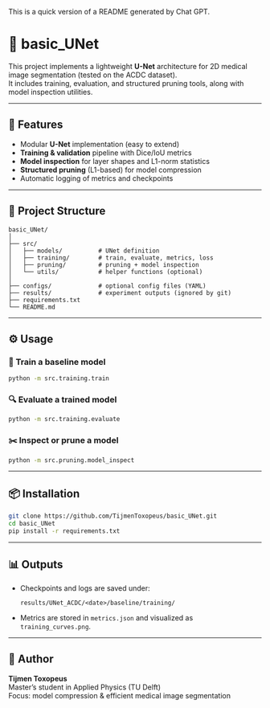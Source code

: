 This is a quick version of a README generated by Chat GPT.

# 🧩 basic_UNet

This project implements a lightweight **U-Net** architecture for 2D medical image segmentation (tested on the ACDC dataset).  
It includes training, evaluation, and structured pruning tools, along with model inspection utilities.

---

## 🚀 Features
- Modular **U-Net** implementation (easy to extend)
- **Training & validation** pipeline with Dice/IoU metrics
- **Model inspection** for layer shapes and L1-norm statistics
- **Structured pruning** (L1-based) for model compression
- Automatic logging of metrics and checkpoints

---

## 🧱 Project Structure
```
basic_UNet/
│
├── src/
│   ├── models/          # UNet definition
│   ├── training/        # train, evaluate, metrics, loss
│   ├── pruning/         # pruning + model inspection
│   └── utils/           # helper functions (optional)
│
├── configs/             # optional config files (YAML)
├── results/             # experiment outputs (ignored by git)
├── requirements.txt
└── README.md
```

---

## ⚙️ Usage

### 🧠 Train a baseline model
```bash
python -m src.training.train
```

### 🔍 Evaluate a trained model
```bash
python -m src.training.evaluate
```

### ✂️ Inspect or prune a model
```bash
python -m src.pruning.model_inspect
```

---

## 📦 Installation
```bash
git clone https://github.com/TijmenToxopeus/basic_UNet.git
cd basic_UNet
pip install -r requirements.txt
```

---

## 📊 Outputs
- Checkpoints and logs are saved under:
  ```
  results/UNet_ACDC/<date>/baseline/training/
  ```
- Metrics are stored in `metrics.json` and visualized as `training_curves.png`.

---

## 🧠 Author
**Tijmen Toxopeus**  
Master’s student in Applied Physics (TU Delft)  
Focus: model compression & efficient medical image segmentation
